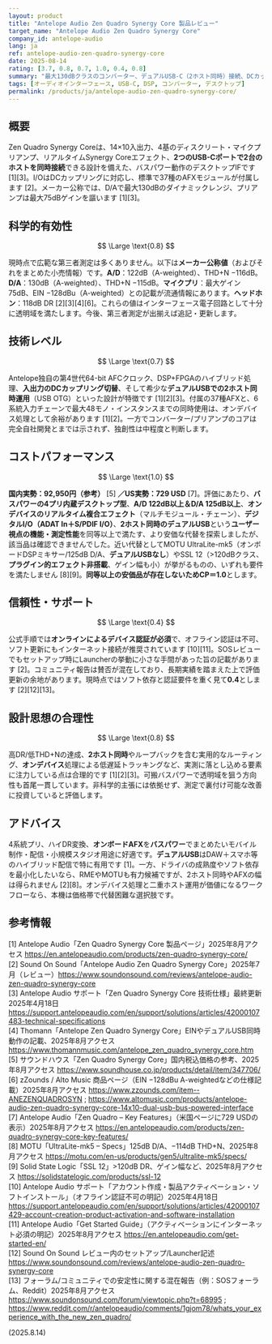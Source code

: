 ```yaml
---
layout: product
title: "Antelope Audio Zen Quadro Synergy Core 製品レビュー"
target_name: "Antelope Audio Zen Quadro Synergy Core"
company_id: antelope-audio
lang: ja
ref: antelope-audio-zen-quadro-synergy-core
date: 2025-08-14
rating: [3.7, 0.8, 0.7, 1.0, 0.4, 0.8]
summary: "最大130dBクラスのコンバーター、デュアルUSB-C（2ホスト同時）接続、DCカップリングI/O、豊富なリアルタイムDSP/FPGA処理を、コンパクトなバスパワー筐体に収めたデスクトップIFです。"
tags: [オーディオインターフェース, USB-C, DSP, コンバーター, デスクトップ]
permalink: /products/ja/antelope-audio-zen-quadro-synergy-core/
---
```


## 概要

Zen Quadro Synergy Coreは、14×10入出力、4基のディスクリート・マイクプリアンプ、リアルタイムSynergy Coreエフェクト、**2つのUSB-Cポートで2台のホストを同時接続**できる設計を備えた、バスパワー動作のデスクトップIFです [1][3]。I/OはDCカップリングに対応し、標準で37種のAFXモジュールが付属します [2]。メーカー公称では、D/Aで最大130dBのダイナミックレンジ、プリアンプは最大75dBゲインを謳います [1][3]。

## 科学的有効性

$$ \Large \text{0.8} $$

現時点で広範な第三者測定は多くありません。以下は**メーカー公称値**（およびそれをまとめた小売情報）です。**A/D**：122dB（A-weighted）、THD+N −116dB。**D/A**：130dB（A-weighted）、THD+N −115dB。**マイクプリ**：最大ゲイン75dB、EIN −128dBu（A-weighted）との記載が流通情報にあります。**ヘッドホン**：118dB DR [2][3][4][6]。これらの値はインターフェース電子回路として十分に透明域を満たします。今後、第三者測定が出揃えば追記・更新します。

## 技術レベル

$$ \Large \text{0.7} $$

Antelope独自の第4世代64-bit AFCクロック、DSP+FPGAのハイブリッド処理、**入出力のDCカップリング切替**、そして希少な**デュアルUSBでの2ホスト同時運用**（USB OTG）といった設計が特徴です [1][2][3]。付属の37種AFXと、6系統入力チェーンで最大48モノ・インスタンスまでの同時使用は、オンデバイス処理として余裕があります [1][2]。一方でコンバーター/プリアンプのコアは完全自社開発とまでは示されず、独創性は中程度と判断します。

## コストパフォーマンス

$$ \Large \text{1.0} $$

**国内実勢：92,950円（参考）** [5] **／US実勢：729 USD** [7]。評価にあたり、**バスパワーの4プリ内蔵デスクトップ型**、**A/D 122dB以上＆D/A 125dB以上**、**オンデバイスのリアルタイム複合エフェクト**（マルチモジュール・チェーン）、**デジタルI/O（ADAT In＋S/PDIF I/O）**、**2ホスト同時のデュアルUSB**という**ユーザー視点の機能・測定性能**を同等以上で満たす、より安価な代替を探索しましたが、該当品は確認できませんでした。近い代替としてMOTU UltraLite-mk5（オンボードDSPミキサー/125dB D/A、**デュアルUSBなし**）やSSL 12（>120dBクラス、**プラグイン的エフェクト非搭載**、ゲイン幅も小）が挙がるものの、いずれも要件を満たしません [8][9]。**同等以上の安価品が存在しないためCP＝1.0**とします。

## 信頼性・サポート

$$ \Large \text{0.4} $$

公式手順では**オンラインによるデバイス認証が必須**で、オフライン認証は不可、ソフト更新にもインターネット接続が推奨されています [10][11]。SOSレビューでもセットアップ時にLauncherの挙動に小さな手間があった旨の記載があります [2]。コミュニティ報告は賛否が混在しており、長期実績を踏まえた上で評価更新の余地があります。現時点ではソフト依存と認証要件を重く見て**0.4**とします [2][12][13]。

## 設計思想の合理性

$$ \Large \text{0.8} $$

高DR/低THD+Nの達成、**2ホスト同時**やループバックを含む実用的なルーティング、**オンデバイス**処理による低遅延トラッキングなど、実測に落とし込める要素に注力している点は合理的です [1][2][3]。可搬バスパワーで透明域を狙う方向性も首尾一貫しています。非科学的主張には依拠せず、測定で裏付け可能な改善に投資していると評価します。

## アドバイス

4系統プリ、ハイDR変換、**オンボードAFX**を**バスパワー**でまとめたいモバイル制作・配信・小規模スタジオ用途に好適です。**デュアルUSB**はDAW＋スマホ等のハイブリッド配信で特に有用です [1]。一方、ドライバの成熟度やソフト依存を最小化したいなら、RMEやMOTUも有力候補ですが、2ホスト同時やAFXの幅は得られません [2][8]。オンデバイス処理と二重ホスト運用が価値になるワークフローなら、本機は価格帯で代替困難な選択肢です。

## 参考情報

[1] Antelope Audio「Zen Quadro Synergy Core 製品ページ」2025年8月アクセス https://en.antelopeaudio.com/products/zen-quadro-synergy-core/  
[2] Sound On Sound「Antelope Audio Zen Quadro Synergy Core」2025年7月（レビュー）https://www.soundonsound.com/reviews/antelope-audio-zen-quadro-synergy-core  
[3] Antelope Audio サポート「Zen Quadro Synergy Core 技術仕様」最終更新2025年4月18日 https://support.antelopeaudio.com/en/support/solutions/articles/42000107483-technical-specifications  
[4] Thomann「Antelope Zen Quadro Synergy Core」EINやデュアルUSB同時動作の記載、2025年8月アクセス https://www.thomannmusic.com/antelope_zen_quadro_synergy_core.htm  
[5] サウンドハウス「Zen Quadro Synergy Core」国内税込価格の参考、2025年8月アクセス https://www.soundhouse.co.jp/products/detail/item/347706/  
[6] zZounds / Alto Music 商品ページ（EIN −128dBu A-weightedなどの仕様記載）2025年8月アクセス https://www.zzounds.com/item--ANEZENQUADROSYN ; https://www.altomusic.com/products/antelope-audio-zen-quadro-synergy-core-14x10-dual-usb-bus-powered-interface  
[7] Antelope Audio「Zen Quadro – Key Features」（米国ページに729 USDの表示）2025年8月アクセス https://en.antelopeaudio.com/products/zen-quadro-synergy-core-key-features/  
[8] MOTU「UltraLite-mk5 – Specs」125dB D/A、−114dB THD+N、2025年8月アクセス https://motu.com/en-us/products/gen5/ultralite-mk5/specs/  
[9] Solid State Logic「SSL 12」>120dB DR、ゲイン幅など、2025年8月アクセス https://solidstatelogic.com/products/ssl-12  
[10] Antelope Audio サポート「アカウント作成・製品アクティベーション・ソフトインストール」（オフライン認証不可の明記）2025年4月18日 https://support.antelopeaudio.com/en/support/solutions/articles/42000107429-account-creation-product-activation-and-software-installation  
[11] Antelope Audio「Get Started Guide」（アクティベーションにインターネット必須の明記）2025年8月アクセス https://en.antelopeaudio.com/get-started-en/  
[12] Sound On Sound レビュー内のセットアップ/Launcher記述 https://www.soundonsound.com/reviews/antelope-audio-zen-quadro-synergy-core  
[13] フォーラム/コミュニティでの安定性に関する混在報告（例：SOSフォーラム、Reddit）2025年8月アクセス https://www.soundonsound.com/forum/viewtopic.php?t=68995 ; https://www.reddit.com/r/antelopeaudio/comments/1gjom78/whats_your_experience_with_the_new_zen_quadro/

(2025.8.14)

